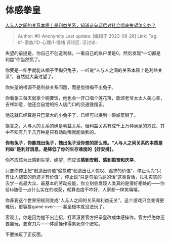 # 体感拳皇
[人与人之间的关系本质上是利益关系，知道这句话后对社会彻底失望怎么办？](https://www.zhihu.com/question/302658540/answer/3182839756)

> Author: #0-Anonymity
> Last update: [编辑于 2023-08-26]
> Link:
> Tag: #1-家族/1D-心理/1-情绪
> 评论区:
> 泛讨论:

失望的前提是，你自己不创造利益，一看自己的账户里是0，然后发现“一切都是利益”你当然慌了。

你要是一伸手就能从帽子里掏只兔子，一听说“人与人之间的关系本质上是利益关系”，自然就大喜过望了。

你失望的根源不是利益关系问题，而是觉得掏不出兔子。

你看张三每天就拿个碗要饭，他也会一开口唱个莲花落，歌颂老爷太太人美心善，吉祥如意，他还会自觉的把人店门口的交通锥摆正。

他这就已经算是只巴掌大的小兔子了，已经可以换到一碗咸菜粥了。

换言之，人与人的关系的确是利益关系，但利益关系有成千上万种满足的方式，其中不知有几千几万种是只有动动嘴就能做到的。

**你有兔子，你能拽出兔子，拽出兔子没你想的那么难。“人与人之间关系的本质是利益”是利好消息，是降低了你的生存难度的【好安排】。**

你不应该为此感到失望、绝望，而应该**感到安慰、感到振奋和庆幸**。

只要你停止把“创造出价值”偷换成“创造出让人惊叹、跪求的价值”、停止认为“只有让人腿软的奇迹才有价值”，停止说“只是句拍马屁的话”这类昏话，扎扎实实的去学一点最大众、最基本的劳动技能，你立刻会发现人类真的是很好相处的——你给ta随便一点什么实在的收获，就算态度不咋好，人家都一样笑嘻嘻。

你非要这个世界把规则变成“人与人之间的关系和利益无关”，这个游戏只会变得更难玩，更容易game over——甚至根本就没法玩了。

客观上，你是因为搓不出连招，打着滚要官方把拳皇改成体感操作。官方拒绝你还要罢玩，要寄刀片——体感操作得累死你个肥宅。

不要搞反了正反面。
